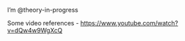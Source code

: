 I’m @theory-in-progress

<!---
theory-in-progress/theory-in-progress is a ✨ special ✨ repository because its `README.md` (this file) appears on your GitHub profile.
You can click the Preview link to take a look at your changes.
--->
Some video references - https://www.youtube.com/watch?v=dQw4w9WgXcQ
